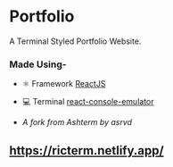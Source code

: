 # Portfolio

A Terminal Styled Portfolio Website.

### Made Using-

- ⚛ Framework [ReactJS](https://reactjs.org/)
- 💻 Terminal [react-console-emulator](https://github.com/linuswillner/react-console-emulator)

- _A fork from Ashterm by asrvd_

## https://ricterm.netlify.app/
